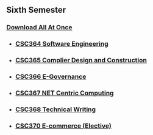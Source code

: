 ## Sixth Semester

### [Download All At Once](https://samriddhicollegeedunp-my.sharepoint.com/:f:/g/personal/wilsonshrestha_samriddhicollege_edu_np/Ek8dAb-dj-VNjNSyLGwkhNEBS_onJvxV3GOVcZdicmRSWA?e=MxwO7t)

- ### [CSC364 Software Engineering](https://github.com/WilcyWilson/CSIT-All)

- ### [CSC365 Complier Design and Construction](https://github.com/WilcyWilson/CSIT-All)

- ### [CSC366 E-Governance](https://github.com/WilcyWilson/CSIT-All)

- ### [CSC367 NET Centric Computing](https://github.com/WilcyWilson/CSIT-All)

- ### [CSC368 Technical Writing](https://github.com/WilcyWilson/CSIT-All)

- ### [CSC370 E-commerce (Elective)](https://github.com/WilcyWilson/CSIT-All)


